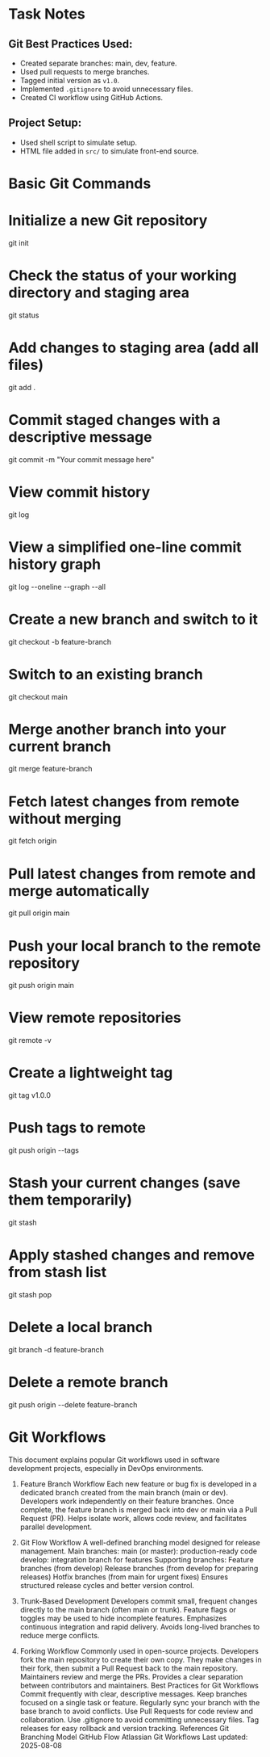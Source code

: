 # Task Notes

## Git Best Practices Used:
- Created separate branches: main, dev, feature.
- Used pull requests to merge branches.
- Tagged initial version as `v1.0`.
- Implemented `.gitignore` to avoid unnecessary files.
- Created CI workflow using GitHub Actions.

## Project Setup:
- Used shell script to simulate setup.
- HTML file added in `src/` to simulate front-end source.
# Basic Git Commands

# Initialize a new Git repository
git init

# Check the status of your working directory and staging area
git status

# Add changes to staging area (add all files)
git add .

# Commit staged changes with a descriptive message
git commit -m "Your commit message here"

# View commit history
git log

# View a simplified one-line commit history graph
git log --oneline --graph --all

# Create a new branch and switch to it
git checkout -b feature-branch

# Switch to an existing branch
git checkout main

# Merge another branch into your current branch
git merge feature-branch

# Fetch latest changes from remote without merging
git fetch origin

# Pull latest changes from remote and merge automatically
git pull origin main

# Push your local branch to the remote repository
git push origin main

# View remote repositories
git remote -v

# Create a lightweight tag
git tag v1.0.0

# Push tags to remote
git push origin --tags

# Stash your current changes (save them temporarily)
git stash

# Apply stashed changes and remove from stash list
git stash pop

# Delete a local branch
git branch -d feature-branch

# Delete a remote branch
git push origin --delete feature-branch


# Git Workflows
This document explains popular Git workflows used in software development projects, especially in DevOps environments.

1. Feature Branch Workflow
Each new feature or bug fix is developed in a dedicated branch created from the main branch (main or dev).
Developers work independently on their feature branches.
Once complete, the feature branch is merged back into dev or main via a Pull Request (PR).
Helps isolate work, allows code review, and facilitates parallel development.

2. Git Flow Workflow
A well-defined branching model designed for release management.
Main branches:
main (or master): production-ready code
develop: integration branch for features
Supporting branches:
Feature branches (from develop)
Release branches (from develop for preparing releases)
Hotfix branches (from main for urgent fixes)
Ensures structured release cycles and better version control.

3. Trunk-Based Development
Developers commit small, frequent changes directly to the main branch (often main or trunk).
Feature flags or toggles may be used to hide incomplete features.
Emphasizes continuous integration and rapid delivery.
Avoids long-lived branches to reduce merge conflicts.

4. Forking Workflow
Commonly used in open-source projects.
Developers fork the main repository to create their own copy.
They make changes in their fork, then submit a Pull Request back to the main repository.
Maintainers review and merge the PRs.
Provides a clear separation between contributors and maintainers.
Best Practices for Git Workflows
Commit frequently with clear, descriptive messages.
Keep branches focused on a single task or feature.
Regularly sync your branch with the base branch to avoid conflicts.
Use Pull Requests for code review and collaboration.
Use .gitignore to avoid committing unnecessary files.
Tag releases for easy rollback and version tracking.
References
Git Branching Model
GitHub Flow
Atlassian Git Workflows
Last updated: 2025-08-08